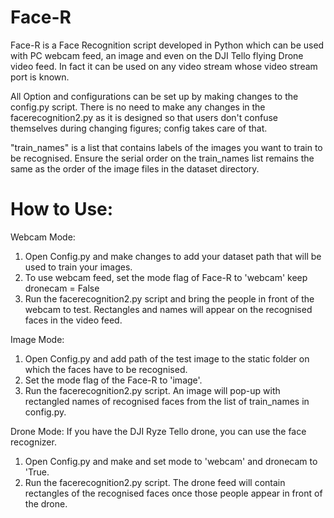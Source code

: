 # Face-R 
Face-R is a Face Recognition script developed in Python which can be used with PC webcam feed, an image and even on the DJI Tello flying Drone video feed. In fact it can be used on any video stream whose video stream port is known.

All Option and configurations can be set up by making changes to the config.py script.
There is no need to make any changes in the facerecognition2.py as it is designed so that users don't confuse themselves during changing figures; config takes care of that.

"train_names" is a list that contains labels of the images you want to train to be recognised. Ensure the serial order on the train_names list remains the same as the order of the image files in the dataset directory.

# How to Use:
Webcam Mode:
1. Open Config.py and make changes to add your dataset path that will be used to train your images.
2. To use webcam feed, set the mode flag of Face-R to 'webcam' keep dronecam = False
3. Run the facerecognition2.py script and bring the people in front of the webcam to test. Rectangles and names will appear on the recognised faces in the video feed.

Image Mode:
1. Open Config.py and add path of the test image to the static folder on which the faces have to be recognised.
2. Set the mode flag of the Face-R to 'image'.
3. Run the facerecognition2.py script. An image will pop-up with rectangled names of recognised faces from the list of train_names in config.py.

Drone Mode:
If you have the DJI Ryze Tello drone, you can use the face recognizer.
1. Open Config.py and make and set mode to 'webcam' and dronecam to 'True.
2. Run the facerecognition2.py script. The drone feed will contain rectangles of the recognised faces once those people appear in front of the drone.
